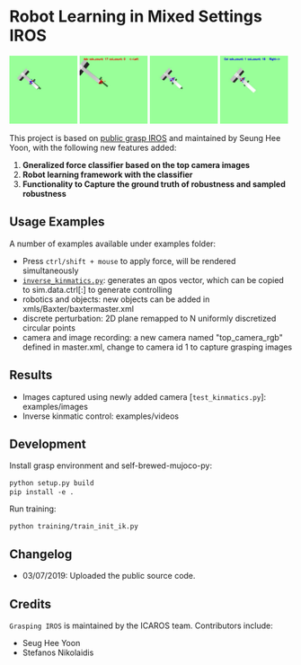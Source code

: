 # Robot Learning in Mixed Settings IROS

<div>
<img src="new_cube.xml_predict_9_1Lifted.jpg" width="24%">
<img src="new_cube.xml_predict_9_2Perturbed.jpg" width="24%">
  <img src="new_cube.xml_predict_15_1Lifted.jpg" width="24%">
<img src="new_cube.xml_predict_15_2Perturbed.jpg" width="24%">
</div>
  
This project is based on [public grasp IROS](https://github.com/davidsonic/grasp_public) and maintained by Seung Hee Yoon, with the following new features added:

1. **Gneralized force classifier based on the top camera images**
2. **Robot learning framework with the classifier**
2. **Functionality to Capture the ground truth of robustness and sampled robustness**



## Usage Examples

A number of examples available under examples folder:
- Press `ctrl/shift + mouse` to apply force, will be rendered simultaneously
- [`inverse_kinmatics.py`](./examples/inverse_kinmatics.py): generates an qpos vector, which can be copied to sim.data.ctrl[:] to generate controlling
- robotics and objects: new objects can be added in xmls/Baxter/baxtermaster.xml
- discrete perturbation: 2D plane remapped to N uniformly discretized circular points
- camera and image recording: a new camera named "top_camera_rgb" defined in master.xml, change to camera id 1 to capture grasping images


## Results

- Images captured using newly added camera [`test_kinmatics.py`]: examples/images
- Inverse kinmatic control: examples/videos


## Development

Install grasp environment and self-brewed-mujoco-py:

```
python setup.py build
pip install -e . 
```
Run training:

```
python training/train_init_ik.py
```


## Changelog

- 03/07/2019: Uploaded the public source code.

## Credits

`Grasping IROS` is maintained by the ICAROS team. Contributors include:

- Seug Hee Yoon
- Stefanos Nikolaidis
